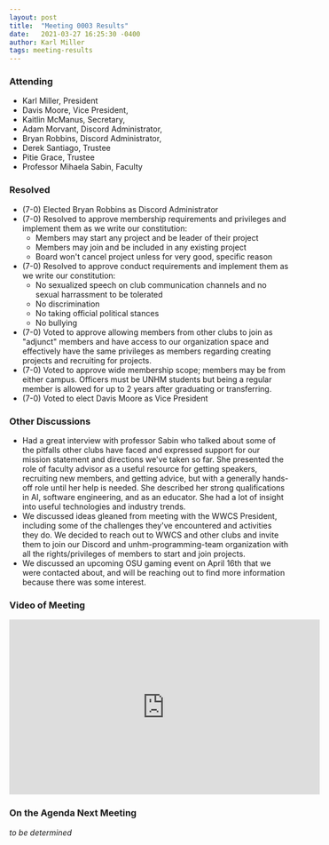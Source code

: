 ```yaml
---
layout: post
title:  "Meeting 0003 Results"
date:   2021-03-27 16:25:30 -0400
author: Karl Miller
tags: meeting-results
---
```


### Attending

- Karl Miller, President
- Davis Moore, Vice President,
- Kaitlin McManus, Secretary,
- Adam Morvant, Discord Administrator,
- Bryan Robbins, Discord Administrator,
- Derek Santiago, Trustee
- Pitie Grace, Trustee
- Professor Mihaela Sabin, Faculty

### Resolved

- (7-0) Elected Bryan Robbins as Discord Administrator
- (7-0) Resolved to approve membership requirements and privileges and implement them as we write our constitution:
  - Members may start any project and be leader of their project
  - Members may join and be included in any existing project
  - Board won't cancel project unless for very good, specific reason
- (7-0) Resolved to approve conduct requirements and implement them as we write our constitution:
  - No sexualized speech on club communication channels and no sexual harrassment to be tolerated
  - No discrimination
  - No taking official political stances
  - No bullying
- (7-0) Voted to approve allowing members from other clubs to join as "adjunct" members and have access to our organization space and effectively have the same privileges as members regarding creating projects and recruiting for projects.
- (7-0) Voted to approve wide membership scope; members may be from either campus. Officers must be UNHM students but being a regular member is allowed for up to 2 years after graduating or transferring.
- (7-0) Voted to elect Davis Moore as Vice President

### Other Discussions

- Had a great interview with professor Sabin who talked about some of the pitfalls other clubs have faced and expressed support for our mission statement and directions we've taken so far. She presented the role of faculty advisor as a useful resource for getting speakers, recruiting new members, and getting advice, but with a generally hands-off role until her help is needed. She described her strong qualifications in AI, software engineering, and as an educator. She had a lot of insight into useful technologies and industry trends. 
- We discussed ideas gleaned from meeting with the WWCS President, including some of the challenges they've encountered and activities they do. We decided to reach out to WWCS and other clubs and invite them to join our Discord and unhm-programming-team organization with all the rights/privileges of members to start and join projects.
- We discussed an upcoming OSU gaming event on April 16th that we were contacted about, and will be reaching out to find more information because there was some interest.

### Video of Meeting

<iframe width="560" height="315" src="https://www.youtube.com/embed/s4O42PHnfkQ" title="YouTube video player" frameborder="0" allow="accelerometer; autoplay; clipboard-write; encrypted-media; gyroscope; picture-in-picture" allowfullscreen></iframe>

### On the Agenda Next Meeting

_to be determined_
